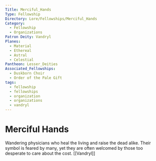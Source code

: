 ```yaml
---
Title: Merciful_Hands
Type: Fellowship
Directory: Lore/Fellowships/Merciful_Hands
Category:
  - Fellowship
  - Organizations
Patron Deity: Vandryl
Planes:
  - Material
  - Ethereal
  - Astral
  - Celestial
Pantheon: Lesser_Deities
Associated_Fellowships:
  - Duskborn Choir
  - Order of the Pale Gift
tags:
  - fellowship
  - fellowships
  - organization
  - organizations
  - vandryl
---
```


# Merciful Hands


Wandering physicians who heal the living and raise the dead alike. Their symbol is feared by many, yet they are often welcomed by those too desperate to care about the cost.
[[Vandryl]]

